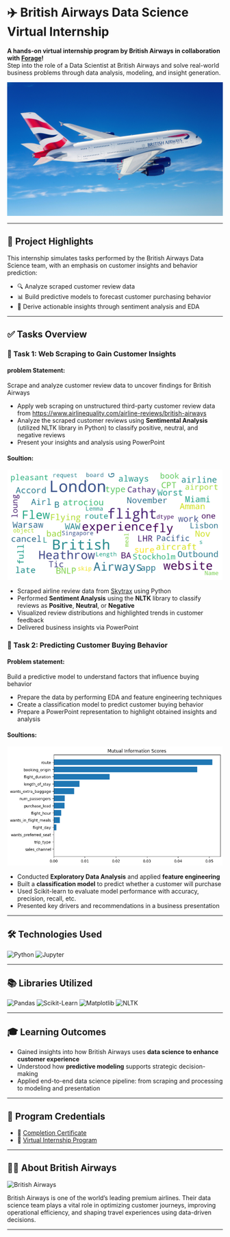 # ✈️ British Airways Data Science Virtual Internship

**A hands-on virtual internship program by British Airways in collaboration with [Forage](https://www.theforage.com/)!**  
Step into the role of a Data Scientist at British Airways and solve real-world business problems through data analysis, modeling, and insight generation.

![British Airways](https://github.com/Gtshivanand/British-Airways-Data-Science-virtual-internship/blob/main/British%20Airways%20Data%20Science%20virtual%20internship/Images/British%20Airways.jpg)

---

## 📌 Project Highlights

This internship simulates tasks performed by the British Airways Data Science team, with an emphasis on customer insights and behavior prediction:

- 🔍 Analyze scraped customer review data  
- 📊 Build predictive models to forecast customer purchasing behavior  
- 🧠 Derive actionable insights through sentiment analysis and EDA  

---

## ✅ Tasks Overview

### 📌 Task 1: Web Scraping to Gain Customer Insights
#### problem Statement:
Scrape and analyze customer review data to uncover findings for British Airways
- Apply web scraping on unstructured third-party customer review data from https://www.airlinequality.com/airline-reviews/british-airways
- Analyze the scraped customer reviews using **Sentimental Analysis** (utilized NLTK library in Python) to classify positive, neutral, and negative reviews
- Present your insights and analysis using PowerPoint

#### Soultion:

<img src="https://github.com/Gtshivanand/British-Airways-Data-Science-virtual-internship/blob/main/British%20Airways%20Data%20Science%20virtual%20internship/Images/output1.png"/>

- Scraped airline review data from [Skytrax](https://www.airlinequality.com/airline-reviews/british-airways) using Python  
- Performed **Sentiment Analysis** using the **NLTK** library to classify reviews as **Positive**, **Neutral**, or **Negative**  
- Visualized review distributions and highlighted trends in customer feedback  
- Delivered business insights via PowerPoint  

### 📌 Task 2: Predicting Customer Buying Behavior


#### Problem statement:
Build a predictive model to understand factors that influence buying behavior
- Prepare the data by performing EDA and feature engineering techniques
- Create a classification model to predict customer buying behavior
- Prepare a PowerPoint representation to highlight obtained insights and analysis


#### Soultions:
<img src="https://github.com/Gtshivanand/British-Airways-Data-Science-virtual-internship/blob/main/British%20Airways%20Data%20Science%20virtual%20internship/Images/Mutual%20Information%20Scores.png"/>

- Conducted **Exploratory Data Analysis** and applied **feature engineering**  
- Built a **classification model** to predict whether a customer will purchase  
- Used Scikit-learn to evaluate model performance with accuracy, precision, recall, etc.  
- Presented key drivers and recommendations in a business presentation  

---

## 🛠️ Technologies Used

![Python](https://img.shields.io/badge/Python-3776AB.svg?style=for-the-badge&logo=Python&logoColor=white)
![Jupyter](https://img.shields.io/badge/Jupyter-F37626.svg?style=for-the-badge&logo=Jupyter&logoColor=white)

---

## 📚 Libraries Utilized

![Pandas](https://img.shields.io/badge/pandas-150458.svg?style=for-the-badge&logo=pandas&logoColor=white)
![Scikit-Learn](https://img.shields.io/badge/scikitlearn-F7931E.svg?style=for-the-badge&logo=scikit-learn&logoColor=white)
![Matplotlib](https://img.shields.io/badge/Matplotlib-2C2D72.svg?style=for-the-badge&logo=matplotlib&logoColor=white)
![NLTK](https://img.shields.io/badge/NLTK-3C8C9B?style=for-the-badge&logo=python&logoColor=white)

---

## 🎓 Learning Outcomes

- Gained insights into how British Airways uses **data science to enhance customer experience**  
- Understood how **predictive modeling** supports strategic decision-making  
- Applied end-to-end data science pipeline: from scraping and processing to modeling and presentation  

---

## 📄 Program Credentials

- 🏅 [Completion Certificate](https://forage-uploads-prod.s3.amazonaws.com/completion-certificates/tMjbs76F526fF5v3G/NjynCWzGSaWXQCxSX_tMjbs76F526fF5v3G_fevGSEjeY2qnyAiXK_1750085536661_completion_certificate.pdf)  
- 🔗 [Virtual Internship Program](https://www.theforage.com/simulations/british-airways/data-science-yqoz)  

---

## 👨‍💼 About British Airways

![British Airways](https://img.shields.io/badge/British%20Airways-2E5C99.svg?style=for-the-badge&logo=British-Airways&logoColor=white)

British Airways is one of the world’s leading premium airlines. Their data science team plays a vital role in optimizing customer journeys, improving operational efficiency, and shaping travel experiences using data-driven decisions.

---
